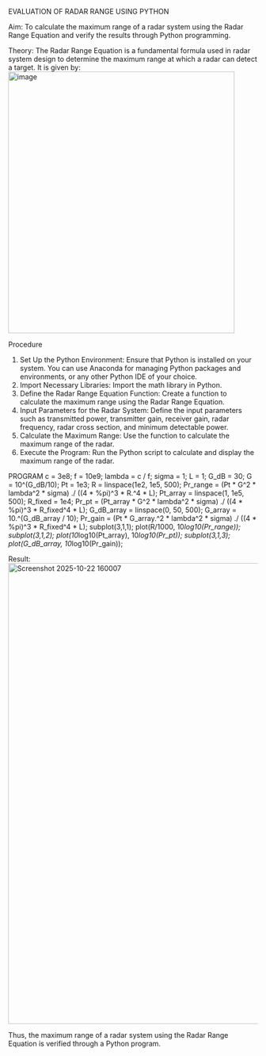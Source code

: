 EVALUATION OF RADAR RANGE USING PYTHON

Aim:
To calculate the maximum range of a radar system using the Radar Range Equation and verify the results through Python programming.

Theory:
The Radar Range Equation is a fundamental formula used in radar system design to determine the maximum range at which a radar can detect a target. It is given by:
<img width="457" height="528" alt="image" src="https://github.com/user-attachments/assets/114f1b0f-bf00-48db-be01-3f65d10e7dda" />



Procedure
1.	Set Up the Python Environment: Ensure that Python is installed on your system. You can use Anaconda for managing Python packages and environments, or any other Python IDE of your choice.
2.	Import Necessary Libraries: Import the math library in Python.
3.	Define the Radar Range Equation Function: Create a function to calculate the maximum range using the Radar Range Equation.
4.	Input Parameters for the Radar System: Define the input parameters such as transmitted power, transmitter gain, receiver gain, radar frequency, radar cross section, and minimum detectable power.
5.	Calculate the Maximum Range: Use the function to calculate the maximum range of the radar.
6.	Execute the Program: Run the Python script to calculate and display the maximum range of the radar.


PROGRAM
c = 3e8;
f = 10e9;
lambda = c / f;
sigma = 1;
L = 1;
G_dB = 30;
G = 10^(G_dB/10);
Pt = 1e3;
R = linspace(1e2, 1e5, 500);
Pr_range = (Pt * G^2 * lambda^2 * sigma) ./ ((4 * %pi)^3 * R.^4 * L);
Pt_array = linspace(1, 1e5, 500);
R_fixed = 1e4;
Pr_pt = (Pt_array * G^2 * lambda^2 * sigma) ./ ((4 * %pi)^3 * R_fixed^4 * L);
G_dB_array = linspace(0, 50, 500);
G_array = 10.^(G_dB_array / 10);
Pr_gain = (Pt * G_array.^2 * lambda^2 * sigma) ./ ((4 * %pi)^3 * R_fixed^4 * L);
subplot(3,1,1);
plot(R/1000, 10*log10(Pr_range));
subplot(3,1,2);
plot(10*log10(Pt_array), 10*log10(Pr_pt));
subplot(3,1,3);
plot(G_dB_array, 10*log10(Pr_gain));


Result:
<img width="1919" height="930" alt="Screenshot 2025-10-22 160007" src="https://github.com/user-attachments/assets/d7c26355-312a-4e12-bf5f-8b1d79decfc4" />



Thus, the maximum range of a radar system using the Radar Range Equation is verified through a Python program.

